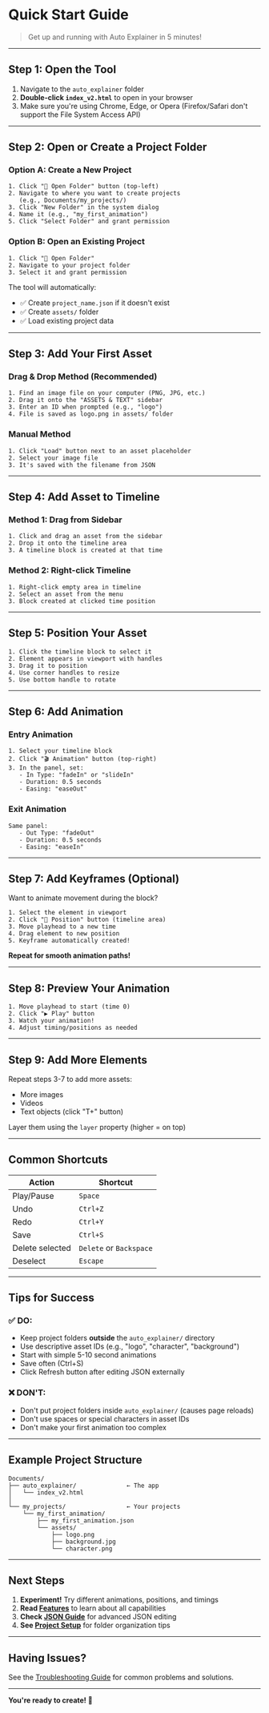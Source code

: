 # Quick Start Guide

> Get up and running with Auto Explainer in 5 minutes!

---

## Step 1: Open the Tool

1. Navigate to the `auto_explainer` folder
2. **Double-click `index_v2.html`** to open in your browser
3. Make sure you're using Chrome, Edge, or Opera (Firefox/Safari don't support the File System Access API)

---

## Step 2: Open or Create a Project Folder

### Option A: Create a New Project
```
1. Click "📁 Open Folder" button (top-left)
2. Navigate to where you want to create projects
   (e.g., Documents/my_projects/)
3. Click "New Folder" in the system dialog
4. Name it (e.g., "my_first_animation")
5. Click "Select Folder" and grant permission
```

### Option B: Open an Existing Project
```
1. Click "📁 Open Folder"
2. Navigate to your project folder
3. Select it and grant permission
```

The tool will automatically:
- ✅ Create `project_name.json` if it doesn't exist
- ✅ Create `assets/` folder
- ✅ Load existing project data

---

## Step 3: Add Your First Asset

### Drag & Drop Method (Recommended)
```
1. Find an image file on your computer (PNG, JPG, etc.)
2. Drag it onto the "ASSETS & TEXT" sidebar
3. Enter an ID when prompted (e.g., "logo")
4. File is saved as logo.png in assets/ folder
```

### Manual Method
```
1. Click "Load" button next to an asset placeholder
2. Select your image file
3. It's saved with the filename from JSON
```

---

## Step 4: Add Asset to Timeline

### Method 1: Drag from Sidebar
```
1. Click and drag an asset from the sidebar
2. Drop it onto the timeline area
3. A timeline block is created at that time
```

### Method 2: Right-click Timeline
```
1. Right-click empty area in timeline
2. Select an asset from the menu
3. Block created at clicked time position
```

---

## Step 5: Position Your Asset

```
1. Click the timeline block to select it
2. Element appears in viewport with handles
3. Drag it to position
4. Use corner handles to resize
5. Use bottom handle to rotate
```

---

## Step 6: Add Animation

### Entry Animation
```
1. Select your timeline block
2. Click "🎬 Animation" button (top-right)
3. In the panel, set:
   - In Type: "fadeIn" or "slideIn"
   - Duration: 0.5 seconds
   - Easing: "easeOut"
```

### Exit Animation
```
Same panel:
   - Out Type: "fadeOut"
   - Duration: 0.5 seconds
   - Easing: "easeIn"
```

---

## Step 7: Add Keyframes (Optional)

Want to animate movement during the block?

```
1. Select the element in viewport
2. Click "📍 Position" button (timeline area)
3. Move playhead to a new time
4. Drag element to new position
5. Keyframe automatically created!
```

**Repeat for smooth animation paths!**

---

## Step 8: Preview Your Animation

```
1. Move playhead to start (time 0)
2. Click "▶ Play" button
3. Watch your animation!
4. Adjust timing/positions as needed
```

---

## Step 9: Add More Elements

Repeat steps 3-7 to add more assets:
- More images
- Videos
- Text objects (click "T+" button)

Layer them using the `layer` property (higher = on top)

---

## Common Shortcuts

| Action | Shortcut |
|--------|----------|
| Play/Pause | `Space` |
| Undo | `Ctrl+Z` |
| Redo | `Ctrl+Y` |
| Save | `Ctrl+S` |
| Delete selected | `Delete` or `Backspace` |
| Deselect | `Escape` |

---

## Tips for Success

### ✅ DO:
- Keep project folders **outside** the `auto_explainer/` directory
- Use descriptive asset IDs (e.g., "logo", "character", "background")
- Start with simple 5-10 second animations
- Save often (Ctrl+S)
- Click Refresh button after editing JSON externally

### ❌ DON'T:
- Don't put project folders inside `auto_explainer/` (causes page reloads)
- Don't use spaces or special characters in asset IDs
- Don't make your first animation too complex

---

## Example Project Structure

```
Documents/
├── auto_explainer/              ← The app
│   └── index_v2.html
│
└── my_projects/                 ← Your projects
    └── my_first_animation/
        ├── my_first_animation.json
        └── assets/
            ├── logo.png
            ├── background.jpg
            └── character.png
```

---

## Next Steps

1. **Experiment!** Try different animations, positions, and timings
2. **Read [Features](FEATURES.md)** to learn about all capabilities
3. **Check [JSON Guide](JSON_GUIDE.md)** for advanced JSON editing
4. **See [Project Setup](PROJECT_SETUP.md)** for folder organization tips

---

## Having Issues?

See the [Troubleshooting Guide](TROUBLESHOOTING.md) for common problems and solutions.

---

**You're ready to create! 🎨**

